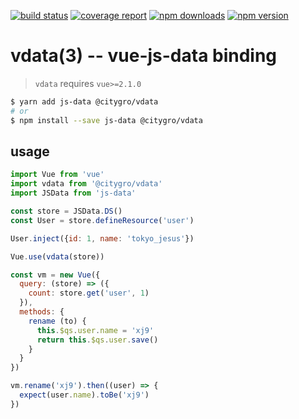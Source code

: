 [![build status](https://gitlab.com/citygro/vdata/badges/latest/build.svg)](https://gitlab.com/citygro/vdata/commits/latest)
[![coverage report](https://gitlab.com/citygro/vdata/badges/latest/coverage.svg)](https://gitlab.com/citygro/vdata/commits/latest)
[![npm downloads](https://img.shields.io/npm/dt/vdata.svg)](https://npmjs.org/package/vdata)
[![npm version](https://img.shields.io/npm/v/vdata.svg)](https://npmjs.org/package/vdata)

vdata(3) -- vue-js-data binding
===============================

> `vdata` requires `vue>=2.1.0`

```sh
$ yarn add js-data @citygro/vdata
# or
$ npm install --save js-data @citygro/vdata
```

## usage

```js
import Vue from 'vue'
import vdata from '@citygro/vdata'
import JSData from 'js-data'

const store = JSData.DS()
const User = store.defineResource('user')

User.inject({id: 1, name: 'tokyo_jesus'})

Vue.use(vdata(store))

const vm = new Vue({
  query: (store) => ({
    count: store.get('user', 1)
  }),
  methods: {
    rename (to) {
      this.$qs.user.name = 'xj9'
      return this.$qs.user.save()
    }
  }
})

vm.rename('xj9').then((user) => {
  expect(user.name).toBe('xj9')
})
```

